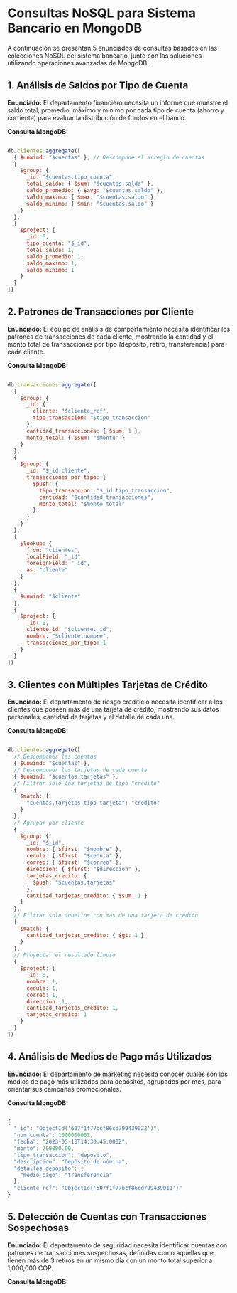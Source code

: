 # Consultas NoSQL para Sistema Bancario en MongoDB

A continuación se presentan 5 enunciados de consultas basados en las colecciones NoSQL del sistema bancario, junto con las soluciones utilizando operaciones avanzadas de MongoDB.

## 1. Análisis de Saldos por Tipo de Cuenta

**Enunciado:** El departamento financiero necesita un informe que muestre el saldo total, promedio, máximo y mínimo por cada tipo de cuenta (ahorro y corriente) para evaluar la distribución de fondos en el banco.

**Consulta MongoDB:**
```javascript

db.clientes.aggregate([
  { $unwind: "$cuentas" }, // Descompone el arreglo de cuentas
  {
    $group: {
      _id: "$cuentas.tipo_cuenta",
      total_saldo: { $sum: "$cuentas.saldo" },
      saldo_promedio: { $avg: "$cuentas.saldo" },
      saldo_maximo: { $max: "$cuentas.saldo" },
      saldo_minimo: { $min: "$cuentas.saldo" }
    }
  },
  {
    $project: {
      _id: 0,
      tipo_cuenta: "$_id",
      total_saldo: 1,
      saldo_promedio: 1,
      saldo_maximo: 1,
      saldo_minimo: 1
    }
  }
])


```

## 2. Patrones de Transacciones por Cliente

**Enunciado:** El equipo de análisis de comportamiento necesita identificar los patrones de transacciones de cada cliente, mostrando la cantidad y el monto total de transacciones por tipo (depósito, retiro, transferencia) para cada cliente.

**Consulta MongoDB:**
```javascript

db.transacciones.aggregate([
  {
    $group: {
      _id: {
        cliente: "$cliente_ref",
        tipo_transaccion: "$tipo_transaccion"
      },
      cantidad_transacciones: { $sum: 1 },
      monto_total: { $sum: "$monto" }
    }
  },
  {
    $group: {
      _id: "$_id.cliente",
      transacciones_por_tipo: {
        $push: {
          tipo_transaccion: "$_id.tipo_transaccion",
          cantidad: "$cantidad_transacciones",
          monto_total: "$monto_total"
        }
      }
    }
  },
  {
    $lookup: {
      from: "clientes",
      localField: "_id",
      foreignField: "_id",
      as: "cliente"
    }
  },
  {
    $unwind: "$cliente"
  },
  {
    $project: {
      _id: 0,
      cliente_id: "$cliente._id",
      nombre: "$cliente.nombre",
      transacciones_por_tipo: 1
    }
  }
])


```

## 3. Clientes con Múltiples Tarjetas de Crédito

**Enunciado:** El departamento de riesgo crediticio necesita identificar a los clientes que poseen más de una tarjeta de crédito, mostrando sus datos personales, cantidad de tarjetas y el detalle de cada una.

**Consulta MongoDB:**
```javascript

db.clientes.aggregate([
  // Descomponer las cuentas
  { $unwind: "$cuentas" },
  // Descomponer las tarjetas de cada cuenta
  { $unwind: "$cuentas.tarjetas" },
  // Filtrar solo las tarjetas de tipo "credito"
  {
    $match: {
      "cuentas.tarjetas.tipo_tarjeta": "credito"
    }
  },
  // Agrupar por cliente
  {
    $group: {
      _id: "$_id",
      nombre: { $first: "$nombre" },
      cedula: { $first: "$cedula" },
      correo: { $first: "$correo" },
      direccion: { $first: "$direccion" },
      tarjetas_credito: {
        $push: "$cuentas.tarjetas"
      },
      cantidad_tarjetas_credito: { $sum: 1 }
    }
  },
  // Filtrar solo aquellos con más de una tarjeta de crédito
  {
    $match: {
      cantidad_tarjetas_credito: { $gt: 1 }
    }
  },
  // Proyectar el resultado limpio
  {
    $project: {
      _id: 0,
      nombre: 1,
      cedula: 1,
      correo: 1,
      direccion: 1,
      cantidad_tarjetas_credito: 1,
      tarjetas_credito: 1
    }
  }
])


```

## 4. Análisis de Medios de Pago más Utilizados

**Enunciado:** El departamento de marketing necesita conocer cuáles son los medios de pago más utilizados para depósitos, agrupados por mes, para orientar sus campañas promocionales.

**Consulta MongoDB:**
```javascript

{
  "_id": "ObjectId('607f1f77bcf86cd799439022')",
  "num_cuenta": 1000000001,
  "fecha": "2023-05-10T14:30:45.000Z",
  "monto": 200000.00,
  "tipo_transaccion": "deposito",
  "descripcion": "Depósito de nómina",
  "detalles_deposito": {
    "medio_pago": "transferencia"
  },
  "cliente_ref": "ObjectId('507f1f77bcf86cd799439011')"
}

```

## 5. Detección de Cuentas con Transacciones Sospechosas

**Enunciado:** El departamento de seguridad necesita identificar cuentas con patrones de transacciones sospechosas, definidas como aquellas que tienen más de 3 retiros en un mismo día con un monto total superior a 1,000,000 COP.

**Consulta MongoDB:**
```javascript
```